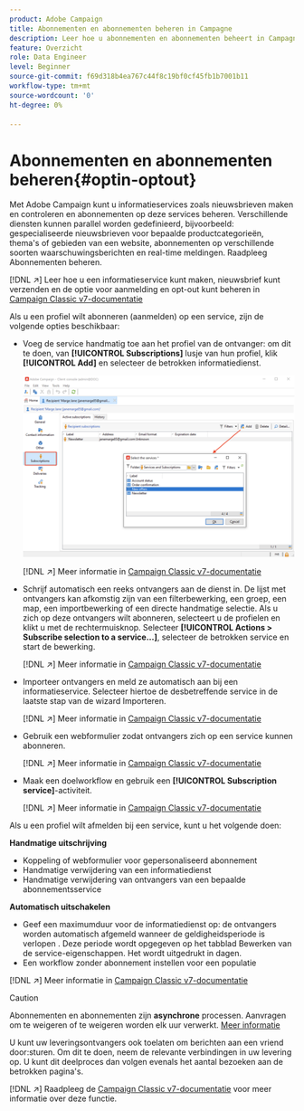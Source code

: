 ```yaml
---
product: Adobe Campaign
title: Abonnementen en abonnementen beheren in Campagne
description: Leer hoe u abonnementen en abonnementen beheert in Campagne v8
feature: Overzicht
role: Data Engineer
level: Beginner
source-git-commit: f69d318b4ea767c44f8c19bf0cf45fb1b7001b11
workflow-type: tm+mt
source-wordcount: '0'
ht-degree: 0%

---
```


# Abonnementen en abonnementen beheren{#optin-optout}

Met Adobe Campaign kunt u informatieservices zoals nieuwsbrieven maken en controleren en abonnementen op deze services beheren. Verschillende diensten kunnen parallel worden gedefinieerd, bijvoorbeeld: gespecialiseerde nieuwsbrieven voor bepaalde productcategorieën, thema&#39;s of gebieden van een website, abonnementen op verschillende soorten waarschuwingsberichten en real-time meldingen. Raadpleeg Abonnementen beheren.

[!DNL :arrow_upper_right:] Leer hoe u een informatieservice kunt maken, nieuwsbrief kunt verzenden en de optie voor aanmelding en opt-out kunt beheren in  [Campaign Classic v7-documentatie](https://experienceleague.adobe.com/docs/campaign-classic/using/sending-messages/subscriptions-and-referrals/managing-subscriptions.html)

Als u een profiel wilt abonneren (aanmelden) op een service, zijn de volgende opties beschikbaar:

* Voeg de service handmatig toe aan het profiel van de ontvanger: om dit te doen, van **[!UICONTROL Subscriptions]** lusje van hun profiel, klik **[!UICONTROL Add]** en selecteer de betrokken informatiedienst.

   ![](assets/subscribe-to-a-service.png)

   [!DNL :arrow_upper_right:] Meer informatie in  [Campaign Classic v7-documentatie](https://experienceleague.adobe.com/docs/campaign-classic/using/getting-started/profile-management/editing-a-profile.html?lang=en#deliveries-tab)

* Schrijf automatisch een reeks ontvangers aan de dienst in. De lijst met ontvangers kan afkomstig zijn van een filterbewerking, een groep, een map, een importbewerking of een directe handmatige selectie. Als u zich op deze ontvangers wilt abonneren, selecteert u de profielen en klikt u met de rechtermuisknop. Selecteer **[!UICONTROL Actions > Subscribe selection to a service...]**, selecteer de betrokken service en start de bewerking.

   [!DNL :arrow_upper_right:] Meer informatie in  [Campaign Classic v7-documentatie](https://experienceleague.adobe.com/docs/campaign-classic/using/getting-started/profile-management/editing-a-profile.html?lang=en#deliveries-tab)


* Importeer ontvangers en meld ze automatisch aan bij een informatieservice. Selecteer hiertoe de desbetreffende service in de laatste stap van de wizard Importeren.

   [!DNL :arrow_upper_right:] Meer informatie in  [Campaign Classic v7-documentatie](https://experienceleague.adobe.com/docs/campaign-classic/using/getting-started/importing-and-exporting-data/generic-imports-exports/executing-import-jobs.html?lang=en#step-5---additional-step-when-importing-recipients)

* Gebruik een webformulier zodat ontvangers zich op een service kunnen abonneren.

   [!DNL :arrow_upper_right:] Meer informatie in  [Campaign Classic v7-documentatie](https://experienceleague.adobe.com/docs/campaign-classic/using/designing-content/web-forms/use-cases--web-forms.html?lang=en#create-a-subscription--form-with-double-opt-in)


* Maak een doelworkflow en gebruik een **[!UICONTROL Subscription service]**-activiteit.

   [!DNL :arrow_upper_right:] Meer informatie in  [Campaign Classic v7-documentatie](https://experienceleague.adobe.com/docs/campaign-classic/using/automating-with-workflows/targeting-activities/subscription-services.html?lang=en#example--subscribe-a-list-of-recipients-to-a-newsletter)


Als u een profiel wilt afmelden bij een service, kunt u het volgende doen:

**Handmatige uitschrijving**

* Koppeling of webformulier voor gepersonaliseerd abonnement
* Handmatige verwijdering van een informatiedienst
* Handmatige verwijdering van ontvangers van een bepaalde abonnementsservice

**Automatisch uitschakelen**

* Geef een maximumduur voor de informatiedienst op: de ontvangers worden automatisch afgemeld wanneer de geldigheidsperiode is verlopen . Deze periode wordt opgegeven op het tabblad Bewerken van de service-eigenschappen. Het wordt uitgedrukt in dagen.
* Een workflow zonder abonnement instellen voor een populatie

[!DNL :arrow_upper_right:] Meer informatie in  [Campaign Classic v7-documentatie](https://experienceleague.adobe.com/docs/campaign-classic/using/sending-messages/subscriptions-and-referrals/managing-subscriptions.html?lang=en#unsubscribing-a-recipient-from-a-service)


>[!CAUTION]
>
>Abonnementen en abonnementen zijn **asynchrone** processen. Aanvragen om te weigeren of te weigeren worden elk uur verwerkt. [Meer informatie](../dev/new-apis.md#sub-apis)

U kunt uw leveringsontvangers ook toelaten om berichten aan een vriend door:sturen. Om dit te doen, neem de relevante verbindingen in uw levering op. U kunt dit deelproces dan volgen evenals het aantal bezoeken aan de betrokken pagina&#39;s.

[!DNL :arrow_upper_right:] Raadpleeg de  [Campaign Classic v7-documentatie](https://experienceleague.adobe.com/docs/campaign-classic/using/sending-messages/subscriptions-and-referrals/viral-and-social-marketing.html?lang=en#viral-marketing--forward-to-a-friend) voor meer informatie over deze functie.
